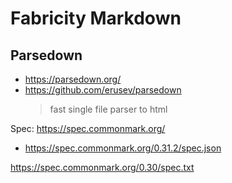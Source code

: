 # Fabricity Markdown

## Parsedown
- https://parsedown.org/
- https://github.com/erusev/parsedown 
    > fast single file parser to html

Spec: https://spec.commonmark.org/
- https://spec.commonmark.org/0.31.2/spec.json

https://spec.commonmark.org/0.30/spec.txt



